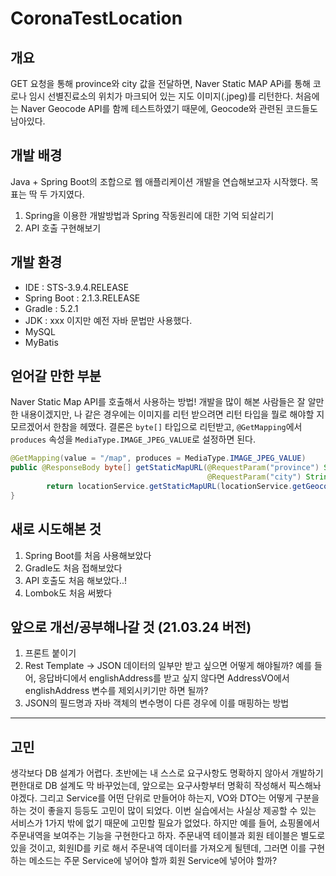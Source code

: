 # CoronaTestLocation

## 개요
GET 요청을 통해 province와 city 값을 전달하면, Naver Static MAP APi를 통해 코로나 임시 선별진료소의 위치가 마크되어 있는 지도 이미지(.jpeg)를 리턴한다. 
처음에는 Naver Geocode API를 함께 테스트하였기 때문에, Geocode와 관련된 코드들도 남아있다. 

## 개발 배경
Java + Spring Boot의 조합으로 웹 애플리케이션 개발을 연습해보고자 시작했다. 목표는 딱 두 가지였다. 
1. Spring을 이용한 개발방법과 Spring 작동원리에 대한 기억 되살리기 
2. API 호출 구현해보기 


## 개발 환경
+ IDE : STS-3.9.4.RELEASE
+ Spring Boot : 2.1.3.RELEASE
+ Gradle : 5.2.1
+ JDK : xxx 이지만 예전 자바 문법만 사용했다. 
+ MySQL
+ MyBatis

## 얻어갈 만한 부분
Naver Static Map API를 호출해서 사용하는 방법! 
개발을 많이 해본 사람들은 잘 알만한 내용이겠지만, 나 같은 경우에는 이미지를 리턴 받으려면 리턴 타입을 뭘로 해야할 지 모르겠어서 한참을 헤맸다. 
결론은 `byte[]` 타입으로 리턴받고, `@GetMapping`에서 `produces` 속성을 `MediaType.IMAGE_JPEG_VALUE`로 설정하면 된다. 
```java
@GetMapping(value = "/map", produces = MediaType.IMAGE_JPEG_VALUE)
public @ResponseBody byte[] getStaticMapURL(@RequestParam("province") String province, 
                                            @RequestParam("city") String city) throws IOException{
		return locationService.getStaticMapURL(locationService.getGeocode(province, city));
}
```

## 새로 시도해본 것
1. Spring Boot를 처음 사용해보았다
2. Gradle도 처음 접해보았다 
3. API 호출도 처음 해보았다..!
4. Lombok도 처음 써봤다 


## 앞으로 개선/공부해나갈 것 (21.03.24 버전)
1. 프론트 붙이기 
2. Rest Template → JSON 데이터의 일부만 받고 싶으면 어떻게 해야될까? 예를 들어, 응답바디에서 englishAddress를 받고 싶지 않다면 AddressVO에서 englishAddress 변수를 제외시키기만 하면 될까?
3.  JSON의 필드명과 자바 객체의 변수명이 다른 경우에 이를 매핑하는 방법

----------------------------------------------------------------------------------
## 고민 
생각보다 DB 설계가 어렵다. 초반에는 내 스스로 요구사항도 명확하지 않아서 개발하기 편한대로 DB 설계도 막 바꾸었는데, 앞으로는 요구사항부터 명확히 작성해서 픽스해놔야겠다. 
그리고 Service를 어떤 단위로 만들어야 하는지, VO와 DTO는 어떻게 구분을 하는 것이 좋을지 등등도 고민이 많이 되었다. 
이번 실습에서는 사실상 제공할 수 있는 서비스가 1가지 밖에 없기 때문에 고민할 필요가 없었다. 
하지만 예를 들어, 쇼핑몰에서 주문내역을 보여주는 기능을 구현한다고 하자. 주문내역 테이블과 회원 테이블은 별도로 있을 것이고, 회원ID를 키로 해서 주문내역 데이터를 가져오게 될텐데, 그러면 이를 구현하는 메소드는 주문 Service에 넣어야 할까 회원 Service에 넣어야 할까? 
